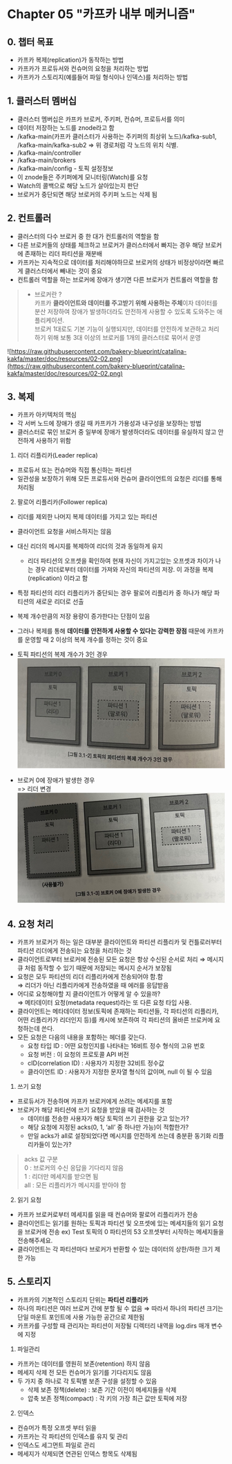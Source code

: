 # Chapter 05 "카프카 내부 메커니즘"


## 0. 챕터 목표


- 카프카 복제(replication)가 동작하는 방법
- 카프카가 프로듀서와 컨슈머의 요청을 처리하는 방법
- 카프카가 스토리지(예를들어 파일 형식이나 인덱스)를 처리하는 방법

## 1. 클러스터 멤버십


- 클러스터 멤버십은 카프카 브로커, 주키퍼, 컨슈머, 프로듀서를 의미
- 데이터 저장하는 노드를 znode라고 함
- /kafka-main(카프카 클러스터가 사용하는 주키퍼의 최상위 노드)/kafka-sub1, /kafka-main/kafka-sub2
  ⇒ 위 경로처럼 각 노드의 위치 식별.
- /kafka-main/controller
- /kafka-main/brokers
- /kafka-main/config - 토픽 설정정보
- 이 znode들은 주키퍼에게 모니터링(Watch)를 요청
- Watch의 콜백으로 해당 노드가 살아있는지 판단
- 브로커가 중단되면 해당 브로커의 주키퍼 노드는 삭제 됨

## 2. 컨트롤러


- 클러스터의 다수 브로커 중 한 대가 컨트롤러의 역할을 함
- 다른 브로커들의 상태를 체크하고 브로커가 클러스터에서 빠지는 경우 해당 브로커에 존재하는 리더 파티션을 재분배
- 카프카는 지속적으로 데이터를 처리해야하므로 브로커의 상태가 비정상이라면 빠르게 클러스터에서 빼내는 것이 중요
- 컨트롤러 역할을 하는 브로커에 장애가 생기면 다른 브로커가 컨트롤러 역할을 함

> - 브로커란 ? <br>
    카프카 **클라이언트와 데이터를 주고받기 위해 사용하는 주체**이자 데이터를 분산 저장하여 장애가 발생하더라도 안전하게 사용할 수 있도록 도와주는 애플리케이션.<br>
    브로커 1대로도 기본 기능이 실행되지만, 데이터를 안전하게 보관하고 처리하기 위해 보통 3대 이상의 브로커를 1개의 클러스터로 묶어서 운영
>

![https://raw.githubusercontent.com/bakery-blueprint/catalina-kakfa/master/doc/resources/02-02.png](https://raw.githubusercontent.com/bakery-blueprint/catalina-kakfa/master/doc/resources/02-02.png)

## 3. 복제


- 카프카 아키텍처의 핵심
- 각 서버 노드에 장애가 생길 때 카프카가 가용성과 내구성을 보장하는 방법
- 클러스터로 묶인 브로커 중 일부에 장애가 발생하더라도 데이터를 유실하지 않고 안전하게 사용하기 위함

1) 리더 리플리카(Leader replica)

- 프로듀서 또는 컨슈머와 직접 통신하는 파티션
- 일관성을 보장하기 위해 모든 프로듀서와 컨슈머 클라이언트의 요청은 리더를 통해 처리됨

2) 팔로어 리플리카(Follower replica)

- 리더를 제외한 나머지 복제 데이터를 가지고 있는 파티션
- 클라이언트 요청을 서비스하지는 않음
- 대신 리더의 메시지를 복제하여 리더의 것과 동일하게 유지
    - 리더 파티션의 오프셋을 확인하여 현재 자신이 가지고있는 오프셋과 차이가 나는 경우 리더로부터 데이터를 가져와 자신의 파티션의 저장. 이 과정을 복제(replication) 이라고 함
- 특정 파티션의 리더 리플리카가 중단되는 경우 팔로어 리플리카 중 하나가 해당 파티션의 새로운 리더로 선출
- 복제 개수만큼의 저장 용량이 증가한다는 단점이 있음
- 그러나 복제를 통해 **데이터를 안전하게 사용할 수 있다는 강력한 장점** 때문에 카프카를 운영할 때 2 이상의 복제 개수를 정하는 것이 중요
  
- 토픽 파티션의 복제 개수가 3인 경우
![토픽의 파티션의 복제 개수가 3인 경우](./resources/05-01.png)

- 브로커 0에 장애가 발생한 경우<br>
=> 리더 변경
  ![브로커 0에 장애가 발생한 경우](./resources/05-02.png)


## 4. 요청 처리


- 카프카 브로커가 하는 일은 대부분 클라이언트와 파티션 리플리카 및 컨틀로러부터 파티션 리더에게 전송되는 요청을 처리하는 것
- 클라이언트로부터 브로커에 전송된 모든 요청은 항상 수신된 순서로 처리
  ⇒ 메시지 큐 처럼 동작할 수 있기 때문에 저장되는 메시지 순서가 보장됨
- 요청은 모두 파티션의 리더 리플리카에게 전송되어야 함.함 <br>
  ⇒ 리더가 아닌 리플리카에게 전송하였을 때 에러를 응답받음
- 어디로 요청해야할 지 클라이언트가 어떻게 알 수 있을까?<br>
  ⇒ 메타데이터 요청(metadata request)라는 또 다른 요청 타입 사용.
- 클라이언트는 메타데이터 정보(토픽에 존재하는 파티션들, 각 파티션의 리플리카, 어떤 리플리카가 리더인지 등)를 캐시에 보존하여 각 파티션의 올바른 브로커에 요청하는데 쓴다.
- 모든 요청은 다음의 내용을 포함하는 헤더를 갖는다.
    - 요청 타입 ID : 어떤 요청인지를 나타내는 16비트 정수 형식의 고유 번호
    - 요청 버전 : 이 요청의 프로토콜 API 버전
    - cID(correlation ID) : 사용자가 지정한 32비트 정수값
    - 클라이언트 ID : 사용자가 지정한 문자열 형식의 값이며, null 이 될 수 있음

1) 쓰기 요청

- 프로듀서가 전송하며 카프카 브로커에게 쓰려는 메세지를 포함
- 브로커가 해당 파티션에 쓰기 요청을 받았을 때 검사하는 것
    - 데이터를 전송한 사용자가 해당 토픽의 쓰기 권한을 갖고 있는가?
    - 해당 요청에 지정된 acks(0, 1, ‘all’ 중 하나만 가능)이 적합한가?
    - 만일 acks가 all로 설정되었다면 메시지를 안전하게 쓰는데 충분환 동기화 리플리카들이 있는가?

> acks 값 구분<br>
0 : 브로커의 수신 응답을 기다리지 않음<br>
1 : 리더만 메세지를 받으면 됨<br>
all : 모든 리플리카가 메시지를 받아야 함
>

2) 읽기 요청

- 카프카 브로커로부터 메세지를 읽을 때 컨슈머와 팔로어 리플리카가 전송
- 클라이언트는 읽기를 원하는 토픽과 파티션 및 오프셋에 있는 메세지들의 읽기 요청을 브로커에 전송
  ex) Test 토픽의 0 파티션의 53 오프셋부터 시작하는 메세지들을 전송해주세요.
- 클라이언트는 각 파티션마다 브로커가 반환할 수 있는 데이터의 상한/하한 크기 제한 가능

## 5. 스토리지


- 카프카의 기본적인 스토리지 단위는 **파티션 리플리카**
- 하나의 파티션은 여러 브로커 간에 분할 될 수 없음
  ⇒ 따라서 하나의 파티션 크기는 단일 마운트 포인트에 사용 가능한 공간으로 제한됨
- 카프카를 구성할 때 관리자는 파티션이 저장될 디렉터리 내역을 log.dirs 매개 변수에 지정

1) 파일관리

- 카프카는 데이터를 영원히 보존(retention) 하지 않음
- 메세지 삭제 전 모든 컨슈머가 읽기를 기다리지도 않음
- 두 가지 중 하나로 각 토픽별 보존 구성을 설정할 수 있음
    - 삭제 보존 정책(delete) : 보존 기간 이전이 메세지들을 삭제
    - 압축 보존 정책(compact) : 각 키의 가장 최근 값만 토픽에 저장

2) 인덱스

- 컨슈머가 특정 오프셋 부터 읽을
- 카프카는 각 파티션의 인덱스를 유지 및  관리
- 인덱스도 세그먼트 파일로 관리
- 메세지가 삭제되면 연관된 인덱스 항목도 삭제됨
